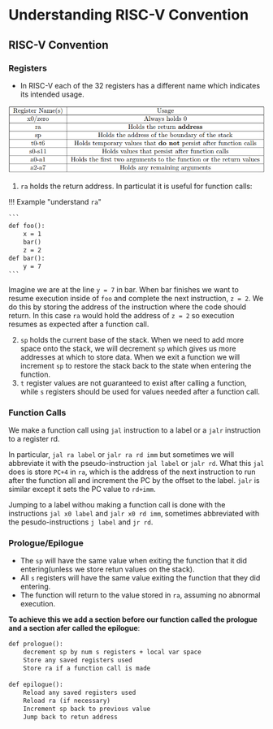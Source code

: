 # Understanding RISC-V Convention

## RISC-V Convention

### Registers

- In RISC-V each of the 32 registers has a different name which indicates its intended usage.

![](image/24.png)

1. `ra` holds the return address. In particulat it is useful for function calls:

!!! Example "understand `ra`"

    ```
    def foo():
        x = 1
        bar()
        z = 2
    def bar():
        y = 7
    ```

   Imagine we are at the line `y = 7` in bar. When bar finishes we want to resume execution inside of `foo` and complete the next instruction, `z = 2`. We do this by storing the address of the instruction where the code should return. In this case `ra` would hold the address of `z = 2` so execution resumes as expected after a function call.

2. `sp` holds the current base of the stack. When we need to add more space onto the stack, we will decrement `sp` which gives us more addresses at which to store data. When we exit a function we will increment `sp` to restore the stack back to the state when entering the function.
3. `t` register values are not guaranteed to exist after calling a function, while `s` registers should be used for values needed after a function call.

### Function Calls

We make a function call using `jal` instruction to a label or a `jalr` instruction to a register rd. 

In particular, `jal ra label` or `jalr ra rd imm` but sometimes we will abbreviate it with the pseudo-instruction `jal label` or `jalr rd`. What this `jal` does is store `PC+4` in `ra`, which is the address of the next instruction to run after the function all and increment the PC by the offset to the label. `jalr` is similar except it sets the PC value to `rd+imm`.

Jumping to a label withou making a function call is done with the instructions `jal x0 label` and `jalr x0 rd imm`, sometimes abbreviated with the pesudo-instructions `j label` and `jr rd`. 


### Prologue/Epilogue

- The `sp` will have the same value when exiting the function that it did entering(unless we store retun values on the stack).
- All `s` registers will have the same value exiting the function that they did entering.
- The function will return to the value stored in `ra`, assuming no abnormal execution.

**To achieve this we add a section before our function called the prologue and a section afer called the epilogue**:

```
def prologue():
    decrement sp by num s registers + local var space
    Store any saved registers used
    Store ra if a function call is made

def epilogue():
    Reload any saved registers used
    Reload ra (if necessary)
    Increment sp back to previous value
    Jump back to retun address
```



